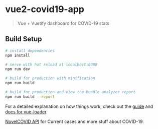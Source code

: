 # vue2-covid19-app

> Vue + Vuetify dashboard for COVID-19 stats

## Build Setup

``` bash
# install dependencies
npm install

# serve with hot reload at localhost:8080
npm run dev

# build for production with minification
npm run build

# build for production and view the bundle analyzer report
npm run build --report
```

For a detailed explanation on how things work, check out the [guide](http://vuejs-templates.github.io/webpack/) and [docs for vue-loader](http://vuejs.github.io/vue-loader).

[NovelCOVID API](https://documenter.getpostman.com/view/11144369/Szf6Z9B3?version=latest) for Current cases and more stuff about COVID-19.
